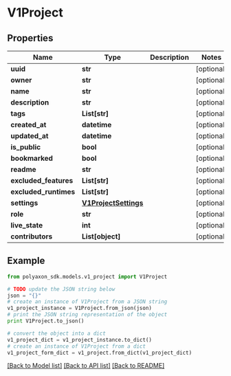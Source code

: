 # V1Project


## Properties
Name | Type | Description | Notes
------------ | ------------- | ------------- | -------------
**uuid** | **str** |  | [optional] 
**owner** | **str** |  | [optional] 
**name** | **str** |  | [optional] 
**description** | **str** |  | [optional] 
**tags** | **List[str]** |  | [optional] 
**created_at** | **datetime** |  | [optional] 
**updated_at** | **datetime** |  | [optional] 
**is_public** | **bool** |  | [optional] 
**bookmarked** | **bool** |  | [optional] 
**readme** | **str** |  | [optional] 
**excluded_features** | **List[str]** |  | [optional] 
**excluded_runtimes** | **List[str]** |  | [optional] 
**settings** | [**V1ProjectSettings**](V1ProjectSettings.md) |  | [optional] 
**role** | **str** |  | [optional] 
**live_state** | **int** |  | [optional] 
**contributors** | **List[object]** |  | [optional] 

## Example

```python
from polyaxon_sdk.models.v1_project import V1Project

# TODO update the JSON string below
json = "{}"
# create an instance of V1Project from a JSON string
v1_project_instance = V1Project.from_json(json)
# print the JSON string representation of the object
print V1Project.to_json()

# convert the object into a dict
v1_project_dict = v1_project_instance.to_dict()
# create an instance of V1Project from a dict
v1_project_form_dict = v1_project.from_dict(v1_project_dict)
```
[[Back to Model list]](../README.md#documentation-for-models) [[Back to API list]](../README.md#documentation-for-api-endpoints) [[Back to README]](../README.md)


